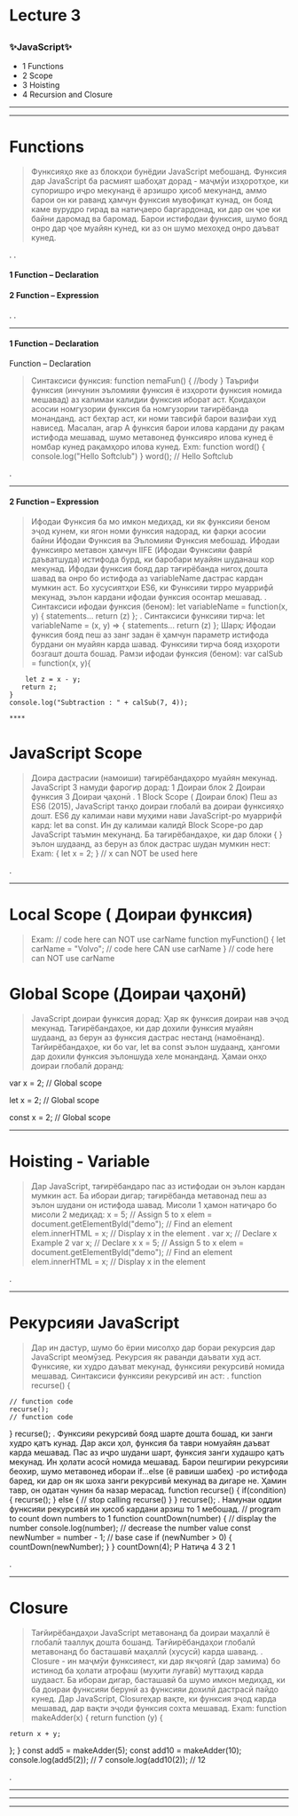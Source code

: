 # Lecture 3

##

### ✨JavaScript✨

- 1 Functions
- 2 Scope
- 3 Hoisting
- 4 Recursion and Closure

---

---

# Functions

> Функсияҳо яке аз блокҳои бунёдии JavaScript мебошанд. Функсия дар JavaScript ба расмият шабоҳат дорад - маҷмӯи изҳоротҳое, ки супоришро иҷро мекунанд ё арзишро ҳисоб мекунанд, аммо барои он ки раванд ҳамчун функсия мувофиқат кунад, он бояд каме вурудро гирад ва натиҷаеро баргардонад, ки дар он ҷое ки байни даромад ва баромад. Барои истифодаи функсия, шумо бояд онро дар ҷое муайян кунед, ки аз он шумо мехоҳед онро даъват кунед.

.
.

#### 1 Function – Declaration

#### 2 Function – Expression

.
.

---

#### 1 Function – Declaration

Function – Declaration

> Синтаксиси функсия:
> function nemaFun() {
> //body
> }
> Таърифи функсия (инчунин эъломияи функсия ё изҳороти функсия номида мешавад) аз калимаи калидии функсия иборат аст.
> Қоидаҳои асосии номгузории функсия ба номгузории тағирёбанда монанданд. аст
> беҳтар аст, ки номи тавсифӣ барои вазифаи худ нависед. Масалан, агар А
> функсия барои илова кардани ду рақам истифода мешавад, шумо метавонед функсияро илова кунед ё номбар кунед
> рақамҳоро илова кунед.
> Exm:
> function word() {
> console.log("Hello Softclub")
> }
> word(); // Hello Softclub

.

---

#### 2 Function – Expression

> Ифодаи Функсия ба мо имкон медиҳад, ки як функсияи беном эҷод кунем, ки ягон номи функсия надорад, ки фарқи асосии байни Ифодаи Функсия ва Эъломияи Функсия мебошад. Ифодаи функсияро метавон ҳамчун IIFE (Ифодаи Функсияи фаврӣ даъватшуда) истифода бурд, ки баробари муайян шуданаш кор мекунад. Ифодаи функсия бояд дар тағирёбанда нигоҳ дошта шавад ва онро бо истифода аз variableName дастрас кардан мумкин аст. Бо хусусиятҳои ES6, ки Функсияи тирро муаррифӣ мекунад, эълон кардани ифодаи функсия осонтар мешавад.
> .
> Синтаксиси ифодаи функсия (беном):
> let variableName = function(x, y) { statements... return (z) };
> .
> Синтаксиси функсияи тирча:
> let variableName = (x, y) => { statements... return (z) };
> Шарҳ:
> Ифодаи функсия бояд пеш аз занг задан ё ҳамчун параметр истифода бурдани он муайян карда шавад.
> Функсияи тирча бояд изҳороти бозгашт дошта бошад.
> Рамзи ифодаи функсия (беном):
> var calSub = function(x, y){

        let z = x - y;
       return z;
    }
    console.log("Subtraction : " + calSub(7, 4));

    ****

# JavaScript Scope

> Доира дастрасии (намоиши) тағирёбандаҳоро муайян мекунад.
> JavaScript 3 намуди фарогир дорад:
> 1 Доираи блок
> 2 Доираи функсия
> 3 Доираи ҷаҳонӣ
> .
> 1 Block Scope ( Доираи блок)
> Пеш аз ES6 (2015), JavaScript танҳо доираи глобалӣ ва доираи функсияҳо дошт.
> ES6 ду калимаи нави муҳими нави JavaScript-ро муаррифӣ кард: let ва const.
> Ин ду калимаи калидӣ Block Scope-ро дар JavaScript таъмин мекунанд.
> Ба тағирёбандаҳое, ки дар блоки { } эълон шудаанд, аз берун аз блок дастрас шудан мумкин нест:
> Exam:
> {
> let x = 2;
> }
> // x can NOT be used here

.

---

# Local Scope ( Доираи функсия)

> Exam:
> // code here can NOT use carName
> function myFunction() {
> let carName = "Volvo";
> // code here CAN use carName
> }
> // code here can NOT use carName

# Global Scope (Доираи ҷаҳонӣ)

> JavaScript доираи функсия дорад: Ҳар як функсия доираи нав эҷод мекунад.
> Тағирёбандаҳое, ки дар дохили функсия муайян шудаанд, аз берун аз функсия дастрас нестанд (намоёнанд).
> Тағйирёбандаҳое, ки бо var, let ва const эълон шудаанд, ҳангоми дар дохили функсия эълоншуда хеле монанданд.
> Ҳамаи онҳо доираи глобалӣ доранд:

var x = 2; // Global scope

let x = 2; // Global scope

const x = 2; // Global scope

---

# Hoisting - Variable

> Дар JavaScript, тағирёбандаро пас аз истифодаи он эълон кардан мумкин аст.
> Ба ибораи дигар; тағирёбанда метавонад пеш аз эълон шудани он истифода шавад.
> Мисоли 1 ҳамон натиҷаро бо мисоли 2 медиҳад:
> x = 5; // Assign 5 to x
> elem = document.getElementById("demo"); // Find an element
> elem.innerHTML = x; // Display x in the element
> .
> var x; // Declare x
> Example 2
> var x; // Declare x
> x = 5; // Assign 5 to x
> elem = document.getElementById("demo"); // Find an element
> elem.innerHTML = x; // Display x in the element

.

---

# Рекурсияи JavaScript

> Дар ин дастур, шумо бо ёрии мисолҳо дар бораи рекурсия дар JavaScript меомӯзед.
> Рекурсия як раванди даъвати худ аст. Функсияе, ки худро даъват мекунад, функсияи рекурсивӣ номида мешавад.
> Синтаксиси функсияи рекурсивӣ ин аст:
> .
> function recurse() {

    // function code
    recurse();
    // function code

}
recurse();
.
Функсияи рекурсивӣ бояд шарте дошта бошад, ки занги худро қатъ кунад. Дар акси ҳол, функсия ба таври номуайян даъват карда мешавад.
Пас аз иҷро шудани шарт, функсия занги худашро қатъ мекунад. Ин ҳолати асосӣ номида мешавад.
Барои пешгирии рекурсияи беохир, шумо метавонед ибораи if...else (ё равиши шабеҳ) -ро истифода баред, ки дар он як шоха занги рекурсивӣ мекунад ва дигаре не.
Ҳамин тавр, он одатан чунин ба назар мерасад.
function recurse() {
if(condition) {
recurse();
}
else {
// stop calling recurse()
}
}
recurse();
.
Намунаи оддии функсияи рекурсивӣ ин ҳисоб кардани арзиш то 1 мебошад.
// program to count down numbers to 1
function countDown(number) {
// display the number
console.log(number);
// decrease the number value
const newNumber = number - 1;
// base case
if (newNumber > 0) {
countDown(newNumber);
}
}
countDown(4);
Р
Натиҷа
4
3
2
1

.

---

# Closure

> Тағйирёбандаҳои JavaScript метавонанд ба доираи маҳаллӣ ё глобалӣ тааллуқ дошта бошанд.
> Тағйирёбандаҳои глобалӣ метавонанд бо басташавӣ маҳаллӣ (хусусӣ) карда шаванд.
> .
> Closure - ин маҷмӯи функсияест, ки дар якҷоягӣ (дар замима) бо истинод ба ҳолати атрофаш (муҳити луғавӣ) муттаҳид карда шудааст. Ба ибораи дигар, басташавӣ ба шумо имкон медиҳад, ки ба доираи функсияи берунӣ аз функсияи дохилӣ дастрасӣ пайдо кунед. Дар JavaScript, Closureҳар вақте, ки функсия эҷод карда мешавад, дар вақти эҷоди функсия сохта мешавад.
> Exam:
> function makeAdder(x) {
> return function (y) {

    return x + y;

};
}
const add5 = makeAdder(5);
const add10 = makeAdder(10);
console.log(add5(2)); // 7
console.log(add10(2)); // 12

.

---

---

---
